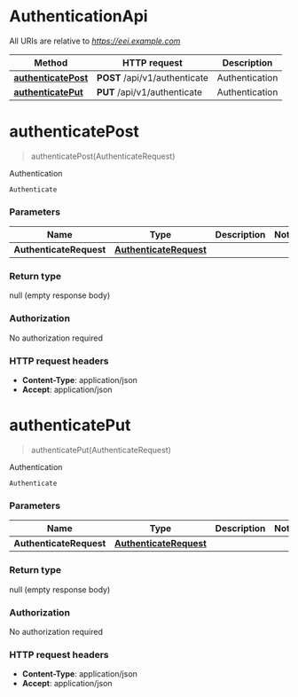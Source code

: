 # AuthenticationApi

All URIs are relative to *https://eei.example.com*

Method | HTTP request | Description
------------- | ------------- | -------------
[**authenticatePost**](AuthenticationApi.md#authenticatePost) | **POST** /api/v1/authenticate | Authentication
[**authenticatePut**](AuthenticationApi.md#authenticatePut) | **PUT** /api/v1/authenticate | Authentication


<a name="authenticatePost"></a>
# **authenticatePost**
> authenticatePost(AuthenticateRequest)

Authentication

    Authenticate

### Parameters

Name | Type | Description  | Notes
------------- | ------------- | ------------- | -------------
 **AuthenticateRequest** | [**AuthenticateRequest**](../Models/AuthenticateRequest.md)|  |

### Return type

null (empty response body)

### Authorization

No authorization required

### HTTP request headers

- **Content-Type**: application/json
- **Accept**: application/json

<a name="authenticatePut"></a>
# **authenticatePut**
> authenticatePut(AuthenticateRequest)

Authentication

    Authenticate

### Parameters

Name | Type | Description  | Notes
------------- | ------------- | ------------- | -------------
 **AuthenticateRequest** | [**AuthenticateRequest**](../Models/AuthenticateRequest.md)|  |

### Return type

null (empty response body)

### Authorization

No authorization required

### HTTP request headers

- **Content-Type**: application/json
- **Accept**: application/json

